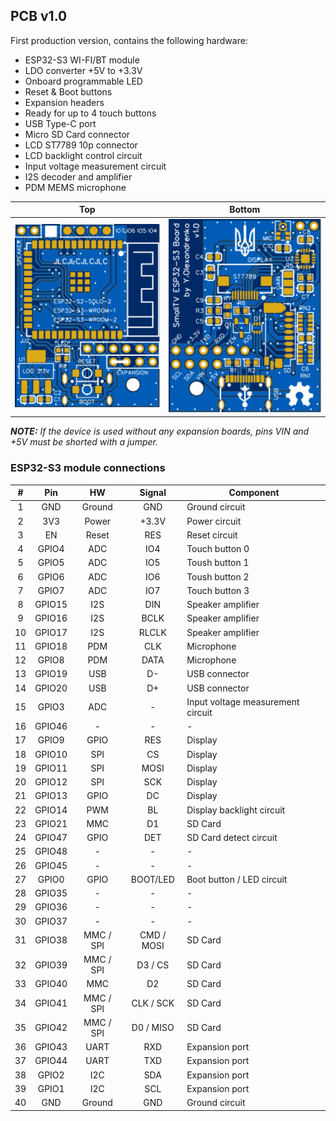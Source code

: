 <h2>PCB v1.0</h2>

First production version, contains the following hardware:
- ESP32-S3 WI-FI/BT module
- LDO converter +5V to +3.3V
- Onboard programmable LED
- Reset & Boot buttons
- Expansion headers
- Ready for up to 4 touch buttons
- USB Type-C port
- Micro SD Card connector
- LCD ST7789 10p connector
- LCD backlight control circuit
- Input voltage measurement circuit
- I2S decoder and amplifier
- PDM MEMS microphone

Top|Bottom
-|-
<img src="v1.0/SmallTV-ESP32-S3-Board-v1.0_PhotoTop.svg" width="480px">|<img src="v1.0/SmallTV-ESP32-S3-Board-v1.0_PhotoBottom.svg" width="480px">

***NOTE:** If the device is used without any expansion boards, pins VIN and +5V must be shorted with a jumper.*

<h3>ESP32-S3 module connections</h3>

#|Pin|HW|Signal|Component
:-:|:-:|:-:|:-:|-
1|GND|Ground|GND|Ground circuit
2|3V3|Power|+3.3V|Power circuit
3|EN|Reset|RES|Reset circuit
4|GPIO4|ADC|IO4|Touch button 0
5|GPIO5|ADC|IO5|Toush button 1
6|GPIO6|ADC|IO6|Toush button 2
7|GPIO7|ADC|IO7|Touch button 3
8|GPIO15|I2S|DIN|Speaker amplifier
9|GPIO16|I2S|BCLK|Speaker amplifier
10|GPIO17|I2S|RLCLK|Speaker amplifier
11|GPIO18|PDM|CLK|Microphone
12|GPIO8|PDM|DATA|Microphone
13|GPIO19|USB|D-|USB connector
14|GPIO20|USB|D+|USB connector
15|GPIO3|ADC|-|Input voltage measurement circuit
16|GPIO46|-|-|-
17|GPIO9|GPIO|RES|Display
18|GPIO10|SPI|CS|Display
19|GPIO11|SPI|MOSI|Display
20|GPIO12|SPI|SCK|Display
21|GPIO13|GPIO|DC|Display
22|GPIO14|PWM|BL|Display backlight circuit
23|GPIO21|MMC|D1|SD Card
24|GPIO47|GPIO|DET|SD Card detect circuit
25|GPIO48|-|-|-
26|GPIO45|-|-|-
27|GPIO0|GPIO|BOOT/LED|Boot button / LED circuit
28|GPIO35|-|-|-
29|GPIO36|-|-|-
30|GPIO37|-|-|-
31|GPIO38|MMC / SPI|CMD / MOSI|SD Card
32|GPIO39|MMC / SPI|D3 / CS|SD Card
33|GPIO40|MMC|D2|SD Card
34|GPIO41|MMC / SPI|CLK / SCK|SD Card
35|GPIO42|MMC / SPI|D0 / MISO|SD Card
36|GPIO43|UART|RXD|Expansion port
37|GPIO44|UART|TXD|Expansion port
38|GPIO2|I2C|SDA|Expansion port
39|GPIO1|I2C|SCL|Expansion port
40|GND|Ground|GND|Ground circuit
